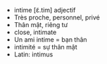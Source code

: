 
- intime	[ɛ̃.tim]	adjectif
- Très proche, personnel, privé
- Thân mật, riêng tư
- close, intimate
- Un ami intime = bạn thân
- intimité = sự thân mật
- Latin: intimus